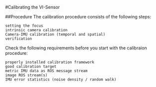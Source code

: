 #Calibrating the VI-Sensor


##Procedure
The calibration procedure consists of the following steps:

    setting the focus
    intrinsic camera calibration
    Camera-IMU calibration (temporal and spatial)
    verification 

Check the following requirements before you start with the calibraion procedure:

    properly installed calibration framework
    good calibration target
    metric IMU data as ROS message stream
    image ROS stream(s)
    IMU error statistics (noise density / random walk) 
